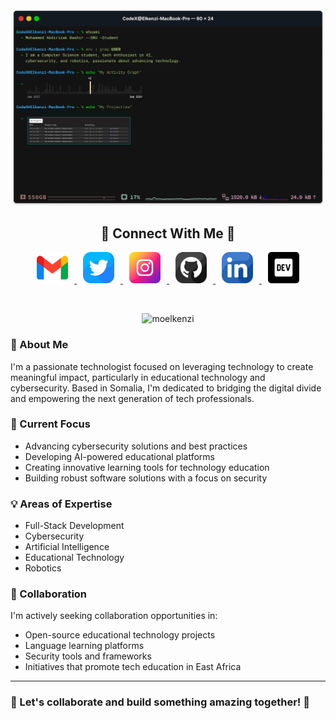 <img src="./images/terminal.png" alt="Elkenzi Mohamed - Full-Stack Developer" width="800" height="auto" align="center">

<!--Contact Section--> 

<h2 align="center">🤝 Connect With Me 🤝</h2>

<p align="center">
  <a href="mailto:moelkenzi@gmail.com" target="_blank">
    <img src="./images/gmail.png" width="50" height="50" alt="Email me" style="margin: 0 10px;" />
  </a>
  <a href="https://twitter.com/moelkenzi" target="_blank">
    <img src="./images/twitter.png" width="50" height="50" alt="Follow me on Twitter" style="margin: 0 10px;" />
  </a>
  <a href="https://www.instagram.com/moelkenzi" target="_blank">
    <img src="./images/instagram.png" width="50" height="50" alt="Follow me on Instagram" style="margin: 0 10px;" />
  </a>
  <a href="https://github.com/moelkenzi" target="_blank">
    <img src="./images/github.png" width="50" height="50" alt="Follow me on GitHub" style="margin: 0 10px;" />
  </a>
  <a href="https://www.linkedin.com/in/moelkenzi/" target="_blank">
    <img src="./images/linkedin.png" width="50" height="50" alt="Connect on LinkedIn" style="margin: 0 10px;" />
  </a>
  <a href="https://dev.to/elkenzi" target="_blank">
    <img src="./images/dev_to.png" width="50" height="50" alt="Follow me on Dev.to" style="margin: 0 10px;" />
  </a>
</p>

<br/>

<p align="center">
  <img src="https://komarev.com/ghpvc/?username=moelkenzi&color=yellow&style=plastic&label=Profile+Views&abbreviated=true" alt="moelkenzi" />
</p>

### 👋 About Me
I'm a passionate technologist focused on leveraging technology to create meaningful impact, particularly in educational technology and cybersecurity. Based in Somalia, I'm dedicated to bridging the digital divide and empowering the next generation of tech professionals.

### 🔭 Current Focus
- Advancing cybersecurity solutions and best practices
- Developing AI-powered educational platforms
- Creating innovative learning tools for technology education
- Building robust software solutions with a focus on security

### 💡 Areas of Expertise
- Full-Stack Development
- Cybersecurity
- Artificial Intelligence
- Educational Technology
- Robotics

### 🤝 Collaboration
I'm actively seeking collaboration opportunities in:
- Open-source educational technology projects
- Language learning platforms
- Security tools and frameworks
- Initiatives that promote tech education in East Africa


---
### 🤝 Let's collaborate and build something amazing together! 🤝